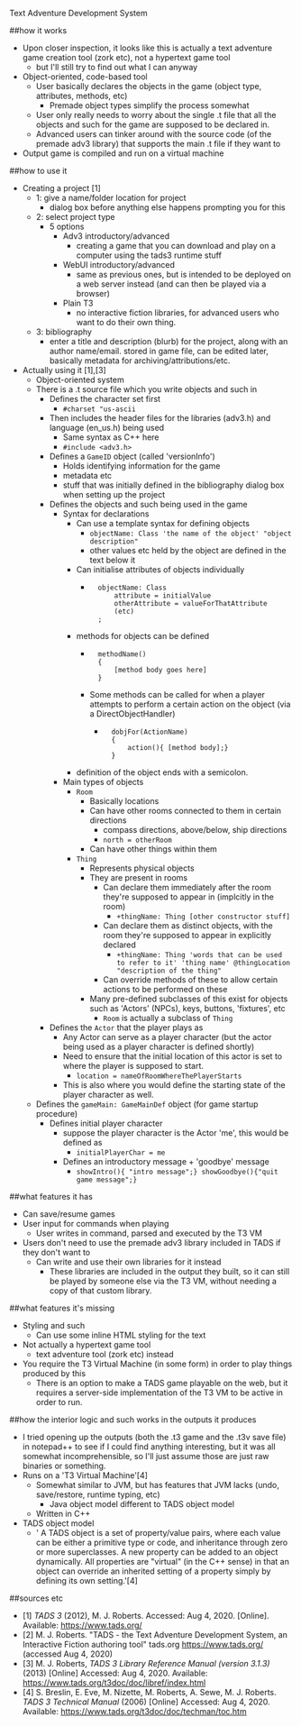 Text Adventure Development System

##how it works
* Upon closer inspection, it looks like this is actually a text adventure game creation tool (zork etc), not a hypertext game tool
    * but I'll still try to find out what I can anyway
* Object-oriented, code-based tool
    * User basically declares the objects in the game (object type, attributes, methods, etc)
        * Premade object types simplify the process somewhat
    * User only really needs to worry about the single .t file that all the objects and such for the game are supposed to be declared in.
    * Advanced users can tinker around with the source code (of the premade adv3 library) that supports the main .t file if they want to
* Output game is compiled and run on a virtual machine

##how to use it
* Creating a project [1]
    * 1: give a name/folder location for project
        * dialog box before anything else happens prompting you for this
    * 2: select project type
        * 5 options
            * Adv3 introductory/advanced
                * creating a game that you can download and play on a computer using the tads3 runtime stuff
            * WebUI introductory/advanced
                * same as previous ones, but is intended to be deployed on a web server instead (and can then be played via a browser)
            * Plain T3
                * no interactive fiction libraries, for advanced users who want to do their own thing.
    * 3: bibliography
        * enter a title and description (blurb) for the project, along with an author name/email. stored in game file, can be edited later, basically metadata for archiving/attributions/etc.
* Actually using it [1],[3]
    * Object-oriented system
    * There is a .t source file which you write objects and such in
        * Defines the character set first
            * ```#charset "us-ascii```
        * Then includes the header files for the libraries (adv3.h) and language (en_us.h) being used
            * Same syntax as C++ here
            * ```#include <adv3.h>```
        * Defines a ```GameID``` object (called 'versionInfo')
            * Holds identifying information for the game
            * metadata etc
            * stuff that was initially defined in the bibliography dialog box when setting up the project
        * Defines the objects and such being used in the game
            * Syntax for declarations
                * Can use a template syntax for defining objects
                    * ```objectName: Class 'the name of the object' "object description"```
                    * other values etc held by the object are defined in the text below it
                * Can initialise attributes of objects individually
                    * ```
                        objectName: Class
                            attribute = initialValue
                            otherAttribute = valueForThatAttribute
                            (etc)
                        ;
                * methods for objects can be defined
                    * ```
                        methodName()
                        {
                            [method body goes here]
                        }
                    * Some methods can be called for when a player attempts to perform a certain action on the object (via a DirectObjectHandler)
                        * ```
                            dobjFor(ActionName)
                            {
                                action(){ [method body];}
                            }
                * definition of the object ends with a semicolon.
            * Main types of objects
                * ```Room```
                    * Basically locations
                    * Can have other rooms connected to them in certain directions
                        * compass directions, above/below, ship directions
                        * ```north = otherRoom```
                    * Can have other things within them
                * ```Thing```
                    * Represents physical objects
                    * They are present in rooms
                        * Can declare them immediately after the room they're supposed to appear in (implcitly in the room)
                            * ```+thingName: Thing [other constructor stuff]```
                        * Can declare them as distinct objects, with the room they're supposed to appear in explicitly declared
                            * ```+thingName: Thing 'words that can be used to refer to it' 'thing name' @thingLocation "description of the thing"```
                        * Can override methods of these to allow certain actions to be performed on these
                    * Many pre-defined subclasses of this exist for objects such as 'Actors' (NPCs), keys, buttons, 'fixtures', etc
                        * ```Room``` is actually a subclass of ```Thing```
        * Defines the ```Actor``` that the player plays as
            * Any Actor can serve as a player character (but the actor being used as a player character is defined shortly)
            * Need to ensure that the initial location of this actor is set to where the player is supposed to start.
                * ```location = nameOfRoomWhereThePlayerStarts```
            * This is also where you would define the starting state of the player character as well.
    * Defines the ```gameMain: GameMainDef``` object (for game startup procedure)
        * Defines initial player character
            * suppose the player character is the Actor 'me', this would be defined as
                * ```initialPlayerChar = me```
            * Defines an introductory message + 'goodbye' message
                * ```showIntro(){ "intro message";} showGoodbye(){"quit game message";}```



##what features it has
* Can save/resume games
* User input for commands when playing
    * User writes in command, parsed and executed by the T3 VM
* Users don't need to use the premade adv3 library included in TADS if they don't want to
    * Can write and use their own libraries for it instead
        * These libraries are included in the output they built, so it can still be played by someone else via the T3 VM, without needing a copy of that custom library.

##what features it's missing
* Styling and such
    * Can use some inline HTML styling for the text
* Not actually a hypertext game tool
    * text adventure tool (zork etc) instead
* You require the T3 Virtual Machine (in some form) in order to play things produced by this
    * There is an option to make a TADS game playable on the web, but it requires a server-side implementation of the T3 VM to be active in order to run.

##how the interior logic and such works in the outputs it produces 
* I tried opening up the outputs (both the .t3 game and the .t3v save file) in notepad++ to see if I could find anything interesting, but it was all somewhat incomprehensible, so I'll just assume those are just raw binaries or something.
* Runs on a 'T3 Virtual Machine'[4]
    * Somewhat similar to JVM, but has features that JVM lacks (undo, save/restore, runtime typing, etc)
        * Java object model different to TADS object model
    * Written in C++
* TADS object model
    * ' A TADS object is a set of property/value pairs, where each value can be either a primitive type or code, and inheritance through zero or more superclasses. A new property can be added to an object dynamically. All properties are "virtual" (in the C++ sense) in that an object can override an inherited setting of a property simply by defining its own setting.'[4]
    


##sources etc
* [1] *TADS 3* (2012), M. J. Roberts. Accessed: Aug 4, 2020. [Online]. Available: https://www.tads.org/
* [2] M. J. Roberts. "TADS - the Text Adventure Development System, an Interactive Fiction authoring tool" tads.org https://www.tads.org/ (accessed Aug 4, 2020)
* [3] M. J. Roberts, *TADS 3 Library Reference Manual (version 3.1.3)* (2013) [Online] Accessed: Aug 4, 2020. Available: https://www.tads.org/t3doc/doc/libref/index.html
* [4] S. Breslin, E. Eve, M. Nizette, M. Roberts, A. Sewe, M. J. Roberts. *TADS 3 Technical Manual* (2006) [Online] Accessed: Aug 4, 2020. Available: https://www.tads.org/t3doc/doc/techman/toc.htm